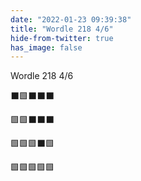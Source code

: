 ```yaml
---
date: "2022-01-23 09:39:38"
title: "Wordle 218 4/6"
hide-from-twitter: true
has_image: false
---
```


Wordle 218 4/6

⬛🟩⬛⬛⬛

🟩🟩⬛⬛⬛

🟩🟩🟩⬛🟩

🟩🟩🟩🟩🟩

